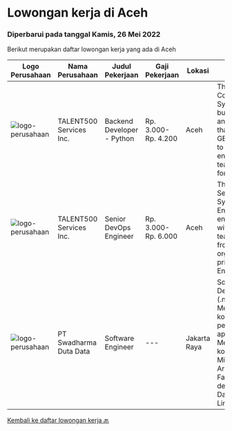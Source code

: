 
  # Lowongan kerja di Aceh

  ### Diperbarui pada tanggal Kamis, 26 Mei 2022

  Berikut merupakan daftar lowongan kerja yang ada di Aceh

  |Logo Perusahaan | Nama Perusahaan | Judul Pekerjaan | Gaji Pekerjaan | Lokasi | Deskripsi | Tanggal diunggah | Pranala |
  | -------------- | --------------- | --------------- | --------- | --------- | -------------- | ------- | ----------- |
  |![logo-perusahaan](https://i.ibb.co/sqvTCh9/112815900-stock-vector-no-image-available-icon-flat-vector.webp)|TALENT500 Services Inc.|Backend Developer - Python|Rp. 3.000-Rp. 4.200|Aceh|The RoleThe Content Systems team builds the tools and services that bring GETTR content to life. Our engineering team is looking for a software...|Rabu, 25 Mei 2022|https://www.jobstreet.co.id/id/job/backend-developer-python-4962270/origin/my?token=0~2b86270e-70f6-4e86-ad4b-94b7988b7b22&sectionRank=1&jobId=jobstreet-my-job-4962270|
|![logo-perusahaan](https://i.ibb.co/sqvTCh9/112815900-stock-vector-no-image-available-icon-flat-vector.webp)|TALENT500 Services Inc.|Senior DevOps Engineer|Rp. 3.000-Rp. 6.000|Aceh|The Role: The Senior DevOps Systems Engineer entails working with various team members from across the organization, primarily in the Engineering...|Rabu, 25 Mei 2022|https://www.jobstreet.co.id/id/job/senior-devops-engineer-4962258/origin/my?token=0~2b86270e-70f6-4e86-ad4b-94b7988b7b22&sectionRank=2&jobId=jobstreet-my-job-4962258|
|![logo-perusahaan](https://image-service-cdn.seek.com.au/e55e3708620a7ff5e7da329d1725ee01ed113417/ee4dce1061f3f616224767ad58cb2fc751b8d2dc)|PT Swadharma Duta Data|Software Engineer|---|Jakarta Raya|Software Development (.net) Memahami konsep pengembangan aplikasi Memahami konsep Microservices Architecture Familiar dengan Konsep Dasar dari Linux...|Kamis, 19 Mei 2022|https://www.jobstreet.co.id/id/job/software-engineer-3889138?token=0~2b86270e-70f6-4e86-ad4b-94b7988b7b22&sectionRank=3&jobId=jobstreet-id-job-3889138|


  [Kembali ke daftar lowongan kerja 🔙](../README.md#daftar-lowongan-kerja)
  
